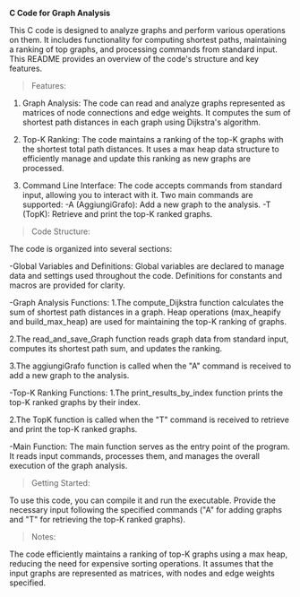 **C Code for Graph Analysis**

This C code is designed to analyze graphs and perform various operations on them. It includes functionality for computing shortest paths, maintaining a ranking of top graphs, and processing commands from standard input. This README provides an overview of the code's structure and key features.

>Features:
1. Graph Analysis:
The code can read and analyze graphs represented as matrices of node connections and edge weights. It computes the sum of shortest path distances in each graph using Dijkstra's algorithm.

2. Top-K Ranking:
The code maintains a ranking of the top-K graphs with the shortest total path distances. It uses a max heap data structure to efficiently manage and update this ranking as new graphs are processed.

3. Command Line Interface:
The code accepts commands from standard input, allowing you to interact with it. Two main commands are supported:
-A (AggiungiGrafo): Add a new graph to the analysis.
-T (TopK): Retrieve and print the top-K ranked graphs.


>Code Structure:

The code is organized into several sections:

-Global Variables and Definitions:
Global variables are declared to manage data and settings used throughout the code.
Definitions for constants and macros are provided for clarity.

-Graph Analysis Functions:
1.The compute_Dijkstra function calculates the sum of shortest path distances in a graph.
Heap operations (max_heapify and build_max_heap) are used for maintaining the top-K ranking of graphs.

2.The read_and_save_Graph function reads graph data from standard input, computes its shortest path sum, and updates the ranking.

3.The aggiungiGrafo function is called when the "A" command is received to add a new graph to the analysis.

-Top-K Ranking Functions:
1.The print_results_by_index function prints the top-K ranked graphs by their index.

2.The TopK function is called when the "T" command is received to retrieve and print the top-K ranked graphs.

-Main Function:
The main function serves as the entry point of the program.
It reads input commands, processes them, and manages the overall execution of the graph analysis.

>Getting Started:

To use this code, you can compile it and run the executable. Provide the necessary input following the specified commands ("A" for adding graphs and "T" for retrieving the top-K ranked graphs).

>Notes:

The code efficiently maintains a ranking of top-K graphs using a max heap, reducing the need for expensive sorting operations.
It assumes that the input graphs are represented as matrices, with nodes and edge weights specified.

